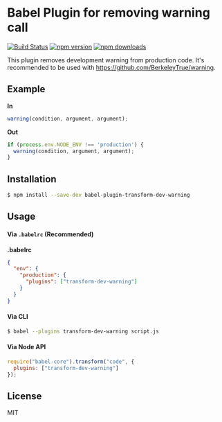 # Babel Plugin for removing warning call

[![Build Status](https://travis-ci.org/oliviertassinari/babel-plugin-transform-dev-warning.svg?branch=master)](https://travis-ci.org/oliviertassinari/babel-plugin-transform-dev-warning)
[![npm version](https://img.shields.io/npm/v/babel-plugin-transform-dev-warning.svg?style=flat-square)](https://www.npmjs.com/package/babel-plugin-transform-dev-warning)
[![npm downloads](https://img.shields.io/npm/dm/babel-plugin-transform-dev-warning.svg?style=flat-square)](https://www.npmjs.com/package/babel-plugin-transform-dev-warning)

This plugin removes development warning from production code.
It's recommended to be used with https://github.com/BerkeleyTrue/warning.

## Example

**In**
```js
warning(condition, argument, argument);
```

**Out**
```js
if (process.env.NODE_ENV !== 'production') {
  warning(condition, argument, argument);
}
```

## Installation

```sh
$ npm install --save-dev babel-plugin-transform-dev-warning
```

## Usage

#### Via `.babelrc` (Recommended)

**.babelrc**

```json
{
  "env": {
    "production": {
      "plugins": ["transform-dev-warning"]
    }
  }
}
```

#### Via CLI

```sh
$ babel --plugins transform-dev-warning script.js
```

#### Via Node API

```js
require("babel-core").transform("code", {
  plugins: ["transform-dev-warning"]
});
```

## License

MIT
